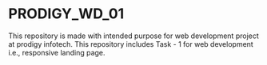 # PRODIGY_WD_01
This repository is made with intended purpose for web development project at prodigy infotech. This repository includes Task - 1 for web development i.e., responsive landing page.
